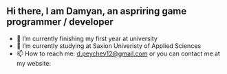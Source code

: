 ## Hi there, I am Damyan, an aspriring game programmer / developer

<!--
**Damyan23/Damyan23** is a ✨ _special_ ✨ repository because its `README.md` (this file) appears on your GitHub profile.


-->
- 🔭 I’m currently finishing my first year at university
- 🏫 I’m currently studying at Saxion Univeristy of Applied Sciences
- 📫 How to reach me: d.peychev12@gmail.com or you can contact me at my website: 
